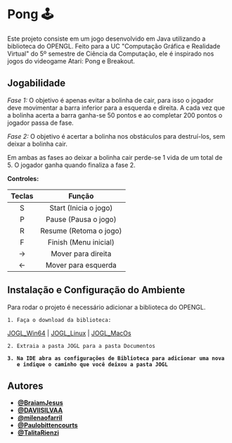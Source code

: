 
# Pong 🕹️

Este projeto consiste em um jogo desenvolvido em Java utilizando a biblioteca do OPENGL. Feito para a UC "Computação Gráfica e Realidade Virtual" do 5º semestre de Ciência da Computação, ele é inspirado nos jogos do videogame Atari: Pong e Breakout.


## Jogabilidade

*Fase 1:* O objetivo é apenas evitar a bolinha de cair, para isso o jogador deve movimentar a barra inferior para a esquerda e direita. A cada vez que a bolinha acerta a barra ganha-se 50 pontos e ao completar 200 pontos o jogador passa de fase.

*Fase 2:* O objetivo é acertar a bolinha nos obstáculos para destruí-los, sem deixar a bolinha cair.

Em ambas as fases ao deixar a bolinha cair perde-se 1 vida de um total de 5. O jogador ganha quando finaliza a fase 2.

**Controles:**

Teclas| Função | 
:---------: | :------: |
S | Start (Inicia o jogo) | 
P | Pause (Pausa o jogo)| 
R | Resume (Retoma o jogo)| 
F | Finish (Menu inicial)| 
→ | Mover para direita | 
← | Mover para esquerda | 


## Instalação e Configuração do Ambiente

Para rodar o projeto é necessário adicionar a biblioteca do OPENGL.

    1. Faça o download da biblioteca:

[JOGL_Win64](https://github.com/milenaofarril/Pong/blob/main/JOGL/JOGL_Win64.zip) |
[JOGL_Linux](https://github.com/milenaofarril/Pong/blob/main/JOGL/JOGL_Linux.zip) |
[JOGL_MacOs](https://github.com/milenaofarril/Pong/blob/main/JOGL/JOGL_MacOS.zip)

    2. Extraia a pasta JOGL para a pasta Documentos
<b>

    3. Na IDE abra as configurações de Biblioteca para adicionar uma nova 
       e indique o caminho que você deixou a pasta JOGL


## Autores

- [@BraiamJesus](https://github.com/BraiamJesus "Perfil de Braiam")
- [@DAVIISILVAA](https://github.com/DAVIISILVAA "Perfil de Davi")
- [@milenaofarril](https://github.com/BraiamJesus "Perfil de Milena")
- [@Paulobittencourts](https://github.com/Paulobittencourts "Perfil de Paulo")
- [@TalitaRienzi](https://github.com/TalitaRienzi "Perfil de Talita")
